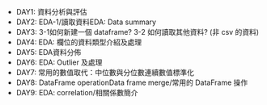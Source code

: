 
* DAY1: 資料分析與評估
* DAY2: EDA-1/讀取資料EDA: Data summary
* DAY3: 3-1如何新建一個 dataframe? 3-2 如何讀取其他資料? (非 csv 的資料)
* DAY4: EDA: 欄位的資料類型介紹及處理
* DAY5: EDA資料分佈
* DAY6: EDA: Outlier 及處理
* DAY7: 常用的數值取代：中位數與分位數連續數值標準化
* DAY8: DataFrame operationData frame merge/常用的 DataFrame 操作
* DAY9: EDA: correlation/相關係數簡介